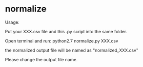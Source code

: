 normalize
=========

Usage:

Put your XXX.csv file and this .py script into the same folder.

Open terminal and run:
python2.7 normalize.py XXX.csv

the normalized output file will be named as "normalized_XXX.csv"

Please change the output file name.
